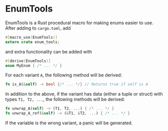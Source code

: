 # EnumTools

EnumTools is a Rust procedural macro for making enums easier to use. After adding to `cargo.toml`, add 

```rust
#[macro_use(EnumTools)]
extern crate enum_tools;
```

and extra functionality can be added with 

```rust
#[derive(EnumTools)]
enum MyEnum { /* ... */ }
```

For each variant `A`, the following method will be derived:

```rust
fn is_A(&self) -> bool {/* ... */} // Returns true if self is A
```


In addition to the above, if the variant has data (either a tuple or struct) with types `T1, T2, ...`, the following methods will be derived:

```rust
fn unwrap_A(self) -> (T1, T2, ...) { /* ... */ }
fn unwrap_A_ref(&self) -> (&T1, &T2, ...) { /* ... */ }
```

If the variable is the wrong variant, a panic will be generated. 


